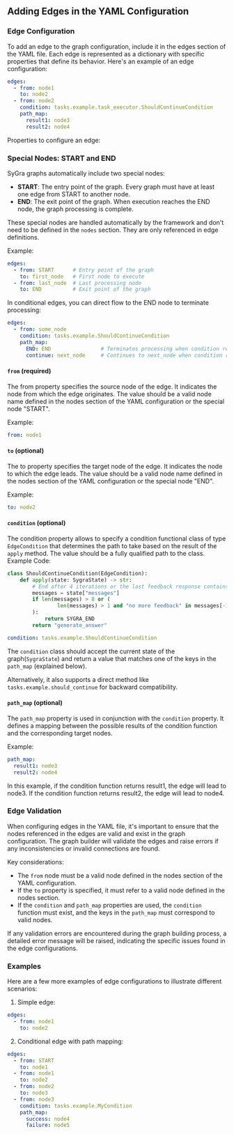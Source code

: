 ## Adding Edges in the YAML Configuration

### Edge Configuration
To add an edge to the graph configuration, include it in the edges section of the YAML file. Each edge is represented as a dictionary with specific properties that define its behavior.
Here's an example of an edge configuration:
```yaml 
edges:
  - from: node1
    to: node2
  - from: node2
    condition: tasks.example.task_executor.ShouldContinueCondition
    path_map:
      result1: node3
      result2: node4
```

Properties  to configure an edge:

### Special Nodes: START and END

SyGra graphs automatically include two special nodes:

- **START**: The entry point of the graph. Every graph must have at least one edge from START to another node.
- **END**: The exit point of the graph. When execution reaches the END node, the graph processing is complete.

These special nodes are handled automatically by the framework and don't need to be defined in the `nodes` section. They are only referenced in edge definitions.

Example:
```yaml
edges:
  - from: START      # Entry point of the graph
    to: first_node   # First node to execute
  - from: last_node  # Last processing node
    to: END          # Exit point of the graph
```

In conditional edges, you can direct flow to the END node to terminate processing:
```yaml
edges:
  - from: some_node
    condition: tasks.example.ShouldContinueCondition
    path_map:
      END: END                # Terminates processing when condition returns "END"
      continue: next_node     # Continues to next_node when condition returns "continue"
```

#### `from` (required)

The from property specifies the source node of the edge. It indicates the node from which the edge originates. The value should be a valid node name defined in the nodes section of the YAML configuration or the special node "START".

Example:
```yaml
from: node1
```

#### `to` (optional)

The to property specifies the target node of the edge. It indicates the node to which the edge leads. The value should be a valid node name defined in the nodes section of the YAML configuration or the special node "END".

Example:
```yaml
to: node2
```

#### `condition` (optional)

The condition property allows to specify a condition functional class of type `EdgeCondition` that determines the path to take based on the result of the `apply` method. 
The value should be a fully qualified path to the class.
Example Code:
```python
class ShouldContinueCondition(EdgeCondition):
    def apply(state: SygraState) -> str:
        # End after 4 iterations or the last feedback response contains "NO MORE FEEDBACK"
        messages = state["messages"]
        if len(messages) > 8 or (
                len(messages) > 1 and "no more feedback" in messages[-1].content.lower()
        ):
            return SYGRA_END
        return "generate_answer"
```
```yaml
condition: tasks.example.ShouldContinueCondition
```
The `condition` class should accept the current state of the graph(`SygraState`) and return a value that matches one of the keys in the `path_map` (explained below).

Alternatively, it also supports a direct method like `tasks.example.should_continue` for backward compatibility.
#### `path_map` (optional)

The `path_map` property is used in conjunction with the `condition` property. It defines a mapping between the possible results of the condition function and the corresponding target nodes.

Example:
```yaml
path_map:
  result1: node3
  result2: node4
```
In this example, if the condition function returns result1, the edge will lead to node3. If the condition function returns result2, the edge will lead to node4.

### Edge Validation
When configuring edges in the YAML file, it's important to ensure that the nodes referenced in the edges are valid and exist in the graph configuration. The graph builder will validate the edges and raise errors if any inconsistencies or invalid connections are found.

Key considerations:

- The `from` node must be a valid node defined in the nodes section of the YAML configuration.
- If the `to` property is specified, it must refer to a valid node defined in the nodes section.
- If the `condition` and `path_map` properties are used, the `condition` function must exist, and the keys in the `path_map` must correspond to valid nodes.

If any validation errors are encountered during the graph building process, a detailed error message will be raised, indicating the specific issues found in the edge configurations.

### Examples
Here are a few more examples of edge configurations to illustrate different scenarios:

1. Simple edge:
```yaml
edges:
  - from: node1
    to: node2
```
2. Conditional edge with path mapping:
```yaml
edges:
  - from: START
    to: node1
  - from: node1
    to: node2
  - from: node2
    to: node3
  - from: node3
    condition: tasks.example.MyCondition
    path_map:
      success: node4
      failure: node5
```
